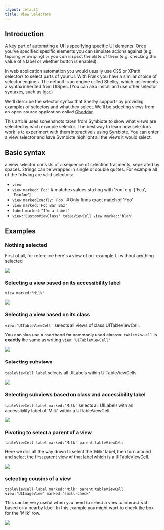 ```yaml
---
layout: default
title: View Selectors
---
```


## Introduction
A key part of automating a UI is specifying specific UI elements. Once you've specified specific elements you can simulate actions against (e.g. tapping or swiping) or you can inspect the state of them (e.g. checking the value of a label or whether button is enabled).

In web application automation you would usually use CSS or XPath selectors to select parts of your UI. With Frank you have a similar choice of selector engines. The default is an engine called Shelley, which implements a syntax inherited from UISpec.  (You can also install and use other selector syntaxes, such as [Igor](igor_query_syntax.html).)

We'll describe the selector syntax that Shelley supports by providing examples of selectors and what they select. We'll be selecting views from an open-source application called [Cheddar](https://github.com/nothingmagical/cheddar-ios).

This article uses screenshots taken from Symbiote to show what views are selected by each example selector. The best way to learn how selectors work is to experiment with them interactively using Symbiote. You can enter a view selector and have Symbiote highlight all the views it would select.

## Basic syntax
a view selector consists of a sequence of selection fragments, seperated by spaces. Strings can be wrapped in single or double quotes. For example all of the follwing are valid selectors:

* `view`
* `view marked:'Foo'` # matches values starting with 'Foo' e.g. ['Foo', 'FooBar']
* `view markedExactly:'Foo'` # Only finds exact match of 'Foo'
* `view marked:'Foo Bar Baz'`
* `label marked:"I'm a label"`
* `view:'CustomViewClass' tableViewCell view marked:'blah'`

## Examples

### Nothing selected
First of all, for reference here's a view of our example UI without anything selected

<img src="/images/view_selectors/example5.png"/>

### Selecting a view based on its accessibility label
`view marked:'Milk'`

<img src="/images/view_selectors/example6.png"/>

### Selecting a view based on its class
`view:'UITableViewCell'` selects all views of class UITableViewCell.


You can also use a shorthand for commonly used classes:
`tableViewCell` is **exactly** the same as writing `view:'UITableViewCell'` 

<img src="/images/view_selectors/example2.png"/>

### Selecting subviews
`tableViewCell label` selects all UILabels within UITableViewCells

<img src="/images/view_selectors/example3.png"/>

### Selecting subviews based on class and accessibility label
`tableViewCell label marked:'Milk'` selects all UILabels with an accessibility label of 'Milk' within a UITableViewCell

<img src="/images/view_selectors/example4.png"/>

### Pivoting to select a parent of a view
`tableViewCell label marked:'Milk' parent tableViewCell`

Here we drill all the way down to select the 'Milk' label, then turn around and select the first parent view of that label which is a UITableViewCell.

<img src="/images/view_selectors/example11.png"/>

### selecting cousins of a view
`tableViewCell label marked:'Milk' parent tableViewCell view:'UIImageView' marked:'small-check'`

This can be very useful when you need to select a view to interact with based on a nearby label. In this example you might
want to check the box for the 'Milk' row.

<img src="/images/view_selectors/example12.png"/>

